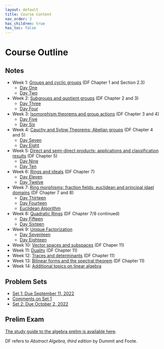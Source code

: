 ```yaml
---
layout: default
title: Course Content
nav_order: 3
has_children: true
has_toc: false
---
```

# Course Outline

## Notes 
- Week 1: [Groups and cyclic groups](01-groups.md) (DF Chapter 1 and Section 2.3)
    - [Day One](notes/One.md)
    - [Day Two](notes/Two.md)
- Week 2: [Subgroups and quotient groups](02-subgroups.md) (DF Chapter 2 and 3)
    - [Day Three](notes/Three.md)
    - [Day Four](notes/Four.md)
- Week 3: [Isomorphism theorems and group actions](03-isomorphisms.md) (DF Chapter 3 and 4)
    - [Day Five](notes/Five.md)
    - [Day Six](notes/Six.md)
- Week 4: [Cauchy and Sylow Theorems; Abelian groups](04-sylow.md) (DF Chapter 4 and 5)
    - [Day Seven](notes/Seven.md)
    - [Day Eight](notes/Eight.md)
- Week 5: [Direct and semi-direct products; applications and classification results](05-products.md) (DF Chapter 5)
    - [Day Nine](notes/Nine.md)
    - [Day Ten](notes/Ten.md)
- Week 6: [Rings and ideals](06-rings.md) (DF Chapter 7)
    - [Day Eleven](notes/Eleven.md)
    - [Day Twelve](notes/Twelve.md)
- Week 7: [Ring morphisms; fraction fields; euclidean and principal idael domains](07-pid.md) (DF Chapter 7 and 8)
    - [Day Thirteen](notes/Thirteen.md)
    - [Day Fourteen](notes/Fourteen.md)
    - [Euclidean Algorithm](notes/GaussianEuclid.md)
- Week 8: [Quadratic Rings](08-polynomials.md) (DF Chapter 7/8 continued)
    - [Day Fifteen](notes/Fifteen.md)
    - [Day Sixteen](notes/Sixteen.md)
- Week 9: [Unique Factorization](09-rings2.md)
    - [Day Seventeen](notes/Seventeen.md)
    - [Day Eighteen](notes/Eighteen.md)
- Week 10: [Vector spaces and subspaces](10-vectors.md) (DF Chaper 11)
- Week 11: [Duality](11-duality.md) (DF Chapter 11)
- Week 12: [Traces and determinants](12-determinants.md) (DF Chapter 11)
- Week 13: [Bilinear forms and the spectral theorem](13-spectral.md) (DF Chapter 11)
- Week 14: [Additional topics on linear algebra](14-linear2.md)

## Problem Sets

- [Set 1: Due September 11, 2022](problems/set1.md)
- [Comments on Set 1](notes/HW1Comments.md)
- [Set 2: Due October 2, 2022](problems/set2.md)

## Prelim Exam 

[The study guide to the algebra prelim is available here](https://math.uconn.edu/wp-content/uploads/sites/2511/2020/12/studyguidealg.pdf).

DF refers to *Abstract Algebra, third edition* by Dummit and Foote.
